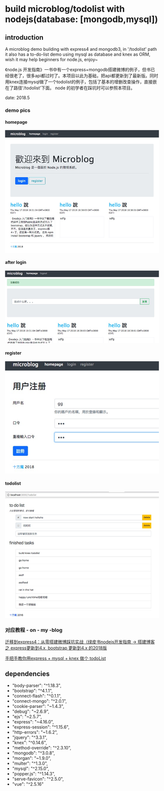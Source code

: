 # build microblog/todolist with nodejs(database: [mongodb,mysql]) 

## introduction

A microblog demo building with express4 and mongodb3, in '/todolist' path it also has a to-do-list demo using mysql as database and knex as ORM, wish it may help beginners for node.js, enjoy~

《node.js 开发指南》一书中有一个express+mongodb搭建微博的例子，但书已经很老了，很多api都过时了。本项目以此为基础，把api都更新到了最新版。同时用knex连接mysql做了一个todolist的例子，包括了基本的增删改查操作，直接嵌在了路径'/todolist'下面。
node 的初学者在踩坑时可以参照本项目。

date: 2018.5

### demo pics

#### homepage

![](https://github.com/Guo-dalu/build-microblog-with-express4-and-mongodb3/blob/master/public/images/microblog.jpeg)

#### after login

![](https://github.com/Guo-dalu/build-microblog-with-express4-and-mongodb3/blob/master/public/images/login.jpeg)

#### register

![](https://github.com/Guo-dalu/build-microblog-with-express4-and-mongodb3/blob/master/public/images/register.jpeg)

#### todolist

![](https://github.com/Guo-dalu/build-microblog-with-express4-and-mongodb3/blob/master/public/images/todolist.jpeg)

### 对应教程 - on - my -blog

[迁移到express4：从零搭建微博踩坑实战（绿皮书nodejs开发指南 -> 搭建博客之 express更新到4.x, bootstrap 更新到4.x 的2018版](https://blog.csdn.net/github_36487770/article/details/80319121)

[手把手教你用express + mysql + knex 做个 todoList](https://blog.csdn.net/github_36487770/article/details/80406834)

## dependencies

- "body-parser": "^1.18.3",
- "bootstrap": "^4.1.1",
- "connect-flash": "^0.1.1",
- "connect-mongo": "^2.0.1",
- "cookie-parser": "~1.4.3",
- "debug": "~2.6.9",
- "ejs": "~2.5.7",
- "express": "~4.16.0",
- "express-session": "^1.15.6",
- "http-errors": "~1.6.2",
- "jquery": "^3.3.1",
- "knex": "^0.14.6",
- "method-override": "^2.3.10",
- "mongodb": "^3.0.8",
- "morgan": "~1.9.0",
- "multer": "^1.3.0",
- "mysql": "^2.15.0",
- "popper.js": "^1.14.3",
- "serve-favicon": "^2.5.0",
- "vue": "^2.5.16"
  
